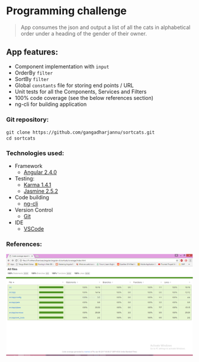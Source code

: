# Programming challenge
> App consumes the json and output a list of all the cats in alphabetical order under a heading of the gender of their owner.
## App features:
* Component implementation with `input`
* OrderBy `filter`
* SortBy `filter`
* Global `constants` file for storing end points / URL
* Unit tests for all the Components, Services and Filters
* 100% code coverage (see the below references section)
* ng-cli for building application

### Git repository:

    git clone https://github.com/gangadharjannu/sortcats.git
    cd sortcats
    
### Technologies used:
* Framework
    * [Angular 2.4.0](https://angular.io/)
* Testing: 
    * [Karma 1.4.1](https://karma-runner.github.io/1.0/index.html)
    * [Jasmine 2.5.2](https://jasmine.github.io/)
* Code building
    * [ng-cli](https://cli.angular.io/)
* Version Control
    * [Git](https://git-scm.com/)
* IDE
    * [VSCode](https://code.visualstudio.com/)

### References:
<p align="center">
<img src="https://raw.githubusercontent.com/gangadharjannu/sortcats/master/src/app/unit_tests/code-coverage.png" alt="code coverage" title="Code coverage">
</p>


[1]: https://github.com/gangadharjannu/sortcats/tree/master/src/app/unit_tests
[coverage]: https://github.com/gangadharjannu/sortcats/blob/master/src/app/unit_tests/code-coverage.png "Code Coverage"
